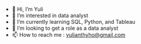 - 👋 Hi, I’m Yuli
- 👀 I’m interested in data analyst
- 🌱 I’m currently learning SQL, Python, and Tableau
- 💞️ I’m looking to get a role as a data analyst
- 📫 How to reach me : yulianthyho@gmail.com

<!---
yulianthyho/yulianthyho is a ✨ special ✨ repository because its `README.md` (this file) appears on your GitHub profile.
You can click the Preview link to take a look at your changes.
--->
